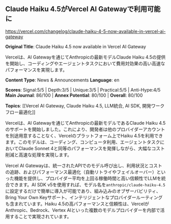 ## Claude Haiku 4.5がVercel AI Gatewayで利用可能に

https://vercel.com/changelog/claude-haiku-4-5-now-available-in-vercel-ai-gateway

**Original Title**: Claude Haiku 4.5 now available in Vercel AI Gateway

Vercelは、AI Gatewayを通じてAnthropicの最新モデルClaude Haiku 4.5の提供を開始し、コーディングやエージェントタスクにおいて費用対効果の高い高速なパフォーマンスを実現します。

**Content Type**: News & Announcements
**Language**: en

**Scores**: Signal:5/5 | Depth:3/5 | Unique:3/5 | Practical:5/5 | Anti-Hype:4/5
**Main Journal**: 86/100 | **Annex Potential**: 80/100 | **Overall**: 80/100

**Topics**: [[Vercel AI Gateway, Claude Haiku 4.5, LLM統合, AI SDK, 開発ワークフロー最適化]]

Vercelは、AI Gatewayを通じてAnthropicの最新モデルであるClaude Haiku 4.5のサポートを開始しました。これにより、開発者は他のプロバイダーアカウントを別途用意することなく、Vercelのプラットフォーム上でHaiku 4.5を利用できます。このモデルは、コーディング、コンピュータ利用、エージェントタスクにおいてClaude Sonnet 4と同等のパフォーマンスを発揮しながら、大幅なコスト削減と高速な処理を実現します。

Vercel AI Gatewayは、統一されたAPIでのモデル呼び出し、利用状況とコストの追跡、およびパフォーマンス最適化（自動リトライやフェイルオーバー）といった機能を提供し、プロバイダー平均を上回る稼働時間と高い信頼性でLLMを統合できます。AI SDK v5を使用すれば、モデル名を`anthropic/claude-haiku-4.5`に設定するだけで簡単に導入が可能であり、組み込みのオブザーバビリティ、Bring Your Own Keyサポート、インテリジェントなプロバイダールーティングも含まれています。Haiku 4.5の高パフォーマンスと信頼性は、VercelがAnthropic、Bedrock、Vertex AIといった複数のモデルプロバイダーを内部で活用することで実現されています。